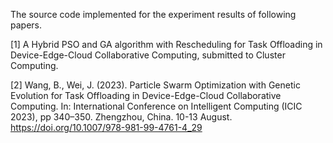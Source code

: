 The source code implemented for the experiment results of following papers.

[1] A Hybrid PSO and GA algorithm with Rescheduling for Task Offloading in Device-Edge-Cloud Collaborative Computing, submitted to Cluster Computing.

[2] Wang, B., Wei, J. (2023). Particle Swarm Optimization with Genetic Evolution for Task Offloading in Device-Edge-Cloud Collaborative Computing. In: International Conference on Intelligent Computing (ICIC 2023), pp 340–350. Zhengzhou, China. 10-13 August. https://doi.org/10.1007/978-981-99-4761-4_29
